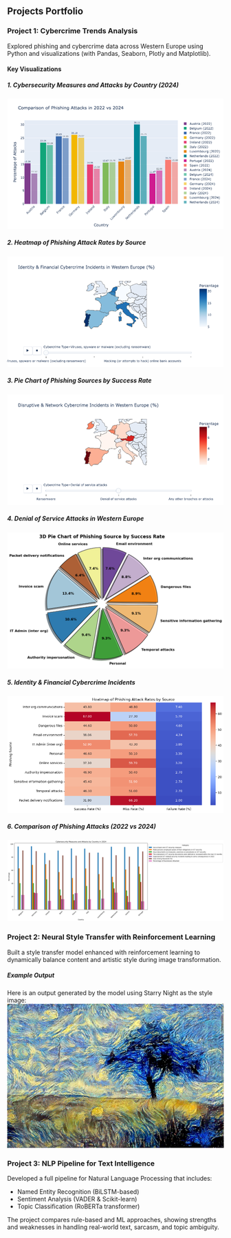 ## Projects Portfolio

### Project 1: Cybercrime Trends Analysis

Explored phishing and cybercrime data across Western Europe using Python and visualizations (with Pandas, Seaborn, Plotly and Matplotlib).

#### Key Visualizations

##### 1. Cybersecurity Measures and Attacks by Country (2024)
![plot1](Cybercrime%20Trends%20Analysis/plot1.png)

##### 2. Heatmap of Phishing Attack Rates by Source
![plot2](Cybercrime%20Trends%20Analysis/plot2.png)

##### 3. Pie Chart of Phishing Sources by Success Rate
![plot3](Cybercrime%20Trends%20Analysis/plot3.png)

##### 4. Denial of Service Attacks in Western Europe
![plot4](Cybercrime%20Trends%20Analysis/plot4.png)

##### 5. Identity & Financial Cybercrime Incidents
![plot5](Cybercrime%20Trends%20Analysis/plot5.png)

##### 6. Comparison of Phishing Attacks (2022 vs 2024) 
![plot6](Cybercrime%20Trends%20Analysis/plot6.png)

### Project 2: Neural Style Transfer with Reinforcement Learning

Built a style transfer model enhanced with reinforcement learning to dynamically balance content and artistic style during image transformation.

#####  Example Output
Here is an output generated by the model using Starry Night as the style image:
![c5_s2](Neural%20Style%20Transfer%20with%20RL/data/output-images/c5_s2.jpg)

### Project 3: NLP Pipeline for Text Intelligence

Developed a full pipeline for Natural Language Processing that includes:
- Named Entity Recognition (BiLSTM-based)
- Sentiment Analysis (VADER & Scikit-learn)
- Topic Classification (RoBERTa transformer)

The project compares rule-based and ML approaches, showing strengths and weaknesses in handling real-world text, sarcasm, and topic ambiguity.

